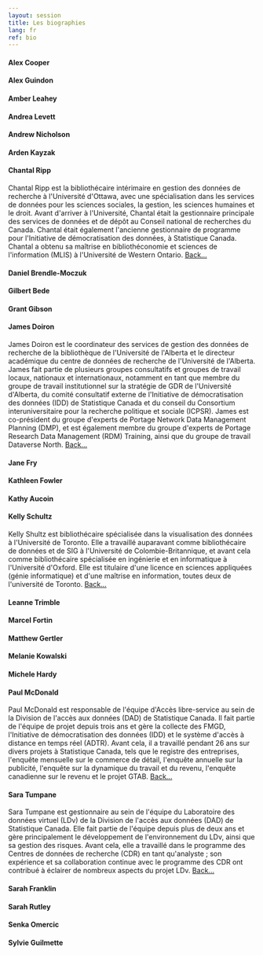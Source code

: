 ```yaml
---
layout: session
title: Les biographies
lang: fr
ref: bio
---
```

#### **Alex Cooper**

#### **Alex Guindon**

#### **Amber Leahey**

#### **Andrea Levett**

#### **Andrew Nicholson**

#### **Arden Kayzak**

#### **Chantal Ripp**

Chantal Ripp est la bibliothécaire intérimaire en gestion des données de recherche à l'Université d'Ottawa, avec une spécialisation dans les services de données pour les sciences sociales, la gestion, les sciences humaines et le droit. Avant d'arriver à l'Université, Chantal était la gestionnaire principale des services de données et de dépôt au Conseil national de recherches du Canada. Chantal était également l'ancienne gestionnaire de programme pour l'Initiative de démocratisation des données, à Statistique Canada. Chantal a obtenu sa maîtrise en bibliothéconomie et sciences de l'information (MLIS) à l'Université de Western Ontario. [Back...](/fr/2-lightning)

#### **Daniel Brendle-Moczuk**

#### **Gilbert Bede**

#### **Grant Gibson**

#### **James Doiron**

James Doiron est le coordinateur des services de gestion des données de recherche de la bibliothèque de l'Université de l'Alberta et le directeur académique du centre de données de recherche de l'Université de l'Alberta. James fait partie de plusieurs groupes consultatifs et groupes de travail locaux, nationaux et internationaux, notamment en tant que membre du groupe de travail institutionnel sur la stratégie de GDR de l'Université d'Alberta, du comité consultatif externe de l'Initiative de démocratisation des données (IDD) de Statistique Canada et du conseil du Consortium interuniversitaire pour la recherche politique et sociale (ICPSR). James est co-président du groupe d'experts de Portage Network Data Management Planning (DMP), et est également membre du groupe d'experts de Portage Research Data Management (RDM) Training, ainsi que du groupe de travail Dataverse North. [Back...](/fr/2-dmp)

#### **Jane Fry**

#### **Kathleen Fowler**

#### **Kathy Aucoin**

#### **Kelly Schultz**

Kelly Shultz est bibliothécaire spécialisée dans la visualisation des données à l'Université de Toronto. Elle a travaillé auparavant comme bibliothécaire de données et de SIG à l'Université de Colombie-Britannique, et avant cela comme bibliothécaire spécialisée en ingénierie et en informatique à l'Université d'Oxford. Elle est titulaire d'une licence en sciences appliquées (génie informatique) et d'une maîtrise en information, toutes deux de l'université de Toronto. [Back...](/fr/workshop)

#### **Leanne Trimble**

#### **Marcel Fortin**

#### **Matthew Gertler**

#### **Melanie Kowalski**

#### **Michele Hardy**

#### **Paul McDonald**

Paul McDonald est responsable de l'équipe d'Accès libre-service au sein de la Division de l'accès aux données (DAD) de Statistique Canada.  Il fait partie de l'équipe de projet depuis trois ans et gère la collecte des FMGD, l'Initiative de démocratisation des données (IDD) et le système d'accès à distance en temps réel (ADTR). Avant cela, il a travaillé pendant 26 ans sur divers projets à Statistique Canada, tels que le registre des entreprises, l'enquête mensuelle sur le commerce de détail, l'enquête annuelle sur la publicité, l'enquête sur la dynamique du travail et du revenu, l'enquête canadienne sur le revenu et le projet GTAB. [Back...](/fr/1-pumf)

#### **Sara Tumpane**

Sara Tumpane est gestionnaire au sein de l'équipe du Laboratoire des données virtuel (LDv) de la Division de l'accès aux données (DAD) de Statistique Canada.  Elle fait partie de l'équipe depuis plus de deux ans et gère principalement le développement de l'environnement du LDv, ainsi que sa gestion des risques. Avant cela, elle a travaillé dans le programme des Centres de données de recherche (CDR) en tant qu'analyste ; son expérience et sa collaboration continue avec le programme des CDR ont contribué à éclairer de nombreux aspects du projet LDv. [Back...](/fr/1-pumf)

#### **Sarah Franklin**

#### **Sarah Rutley**

#### **Senka Omercic**

#### **Sylvie Guilmette**  
